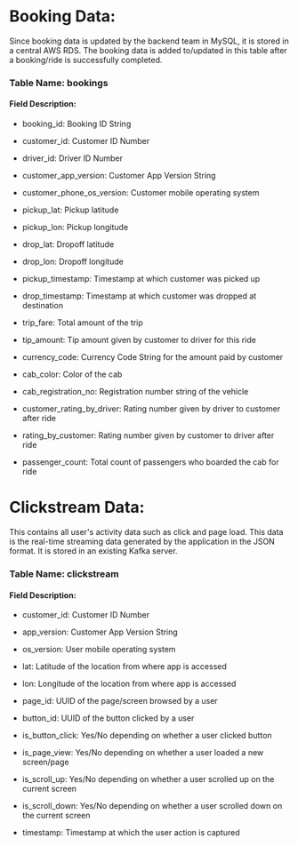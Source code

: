 # Booking Data:
Since booking data is updated by the backend team in MySQL, it is stored in a central AWS RDS. The booking data is added to/updated in this table after a booking/ride is successfully completed.

### Table Name: bookings

#### Field Description:

- booking_id: Booking ID String

- customer_id: Customer ID Number

- driver_id: Driver ID Number

- customer_app_version: Customer App Version String

- customer_phone_os_version: Customer mobile operating system

- pickup_lat: Pickup latitude

- pickup_lon: Pickup longitude

- drop_lat: Dropoff latitude

- drop_lon: Dropoff longitude

- pickup_timestamp: Timestamp at which customer was picked up

- drop_timestamp: Timestamp at which customer was dropped at destination

- trip_fare: Total amount of the trip

- tip_amount: Tip amount given by customer to driver for this ride

- currency_code: Currency Code String for the amount paid by customer

- cab_color: Color of the cab

- cab_registration_no: Registration number string of the vehicle

- customer_rating_by_driver: Rating number given by driver to customer after ride

- rating_by_customer: Rating number given by customer to driver after ride

- passenger_count: Total count of passengers who boarded the cab for ride

# Clickstream Data:
This contains all user's activity data such as click and page load. This data is the real-time streaming data generated by the application in the JSON format. It is stored in an existing Kafka server.

### Table Name: clickstream

#### Field Description:

- customer_id: Customer ID Number

- app_version: Customer App Version String

- os_version: User mobile operating system

- lat: Latitude of the location from where app is accessed

- lon: Longitude of the location from where app is accessed

- page_id: UUID of the page/screen browsed by a user

- button_id: UUID of the button clicked by a user

- is_button_click: Yes/No depending on whether a user clicked button

- is_page_view: Yes/No depending on whether a user loaded a new screen/page

- is_scroll_up: Yes/No depending on whether a user scrolled up on the current screen

- is_scroll_down: Yes/No depending on whether a user scrolled down on the current screen

- timestamp: Timestamp at which the user action is captured
